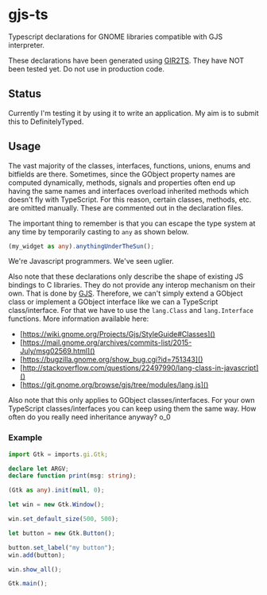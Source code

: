 # gjs-ts
Typescript declarations for GNOME libraries compatible with GJS interpreter.

These declarations have been generated using [GIR2TS][GIR2TS].
They have NOT been tested yet. Do not use in production code.

## Status
Currently I'm testing it by using it to write an application. My aim is to submit this to DefinitelyTyped.

## Usage
The vast majority of the classes, interfaces, functions, unions, enums and bitfields are there. Sometimes, since the GObject property names are computed dynamically, methods, signals and properties often end up having the same names and interfaces overload inherited methods which doesn't fly with TypeScript. For this reason, certain classes, methods, etc. are omitted manually. These are commented out in the declaration files.

The important thing to remember is that you can escape the type system at any time by temporarily casting to ```any``` as shown below.
```typescript
(my_widget as any).anythingUnderTheSun();
```
We're Javascript programmers. We've seen uglier.

Also note that these declarations only describe the shape of existing JS bindings to C libraries. They do not provide any interop mechanism on their own. That is done by [GJS][GJS]. Therefore, we can't simply extend a GObject class or implement a GObject interface like we can a TypeScript class/interface. For that we have to use the ```lang.Class``` and ```lang.Interface``` functions. More information available here:

- [https://wiki.gnome.org/Projects/Gjs/StyleGuide#Classes]()
- [https://mail.gnome.org/archives/commits-list/2015-July/msg02569.html]()
- [https://bugzilla.gnome.org/show_bug.cgi?id=751343]()
- [http://stackoverflow.com/questions/22497990/lang-class-in-javascript]()
- [https://git.gnome.org/browse/gjs/tree/modules/lang.js]()

Also note that this only applies to GObject classes/interfaces. For your own TypeScript classes/interfaces you can keep using them the same way. How often do you really need inheritance anyway? o_0

[GIR2TS]: https://github.com/niagr/GIR2TS
[GJS]: https://wiki.gnome.org/Projects/Gjs

### Example
```typescript
import Gtk = imports.gi.Gtk;

declare let ARGV;
declare function print(msg: string);

(Gtk as any).init(null, 0);

let win = new Gtk.Window();

win.set_default_size(500, 500);

let button = new Gtk.Button();

button.set_label("my button");
win.add(button);

win.show_all();

Gtk.main();
```
